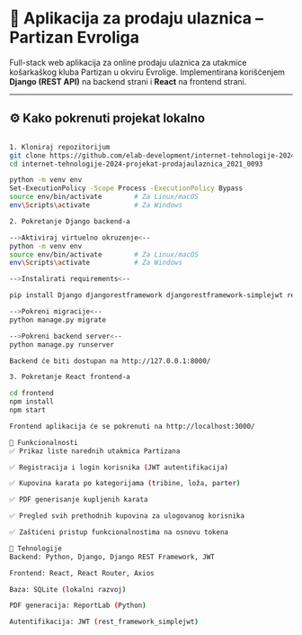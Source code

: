 # 🏀 Aplikacija za prodaju ulaznica – Partizan Evroliga

Full-stack web aplikacija za online prodaju ulaznica za utakmice košarkaškog kluba Partizan u okviru Evrolige. Implementirana korišćenjem **Django (REST API)** na backend strani i **React** na frontend strani.

---

## ⚙️ Kako pokrenuti projekat lokalno

```bash

1. Kloniraj repozitorijum
git clone https://github.com/elab-development/internet-tehnologije-2024-projekat-prodajaulaznica_2021_0093.git
cd internet-tehnologije-2024-projekat-prodajaulaznica_2021_0093

python -m venv env
Set-ExecutionPolicy -Scope Process -ExecutionPolicy Bypass
source env/bin/activate        # Za Linux/macOS
env\Scripts\activate           # Za Windows

2. Pokretanje Django backend-a

-->Aktiviraj virtuelno okruzenje<--
python -m venv env
source env/bin/activate        # Za Linux/macOS
env\Scripts\activate           # Za Windows

-->Instalirati requirements<--

pip install Django djangorestframework djangorestframework-simplejwt reportlab pytz django-cors-headers

-->Pokreni migracije<--
python manage.py migrate

-->Pokreni backend server<--
python manage.py runserver

Backend će biti dostupan na http://127.0.0.1:8000/

3. Pokretanje React frontend-a

cd frontend
npm install
npm start

Frontend aplikacija će se pokrenuti na http://localhost:3000/

🚀 Funkcionalnosti
✅ Prikaz liste narednih utakmica Partizana

✅ Registracija i login korisnika (JWT autentifikacija)

✅ Kupovina karata po kategorijama (tribine, loža, parter)

✅ PDF generisanje kupljenih karata

✅ Pregled svih prethodnih kupovina za ulogovanog korisnika

✅ Zaštićeni pristup funkcionalnostima na osnovu tokena

🧱 Tehnologije
Backend: Python, Django, Django REST Framework, JWT

Frontend: React, React Router, Axios

Baza: SQLite (lokalni razvoj)

PDF generacija: ReportLab (Python)

Autentifikacija: JWT (rest_framework_simplejwt)







